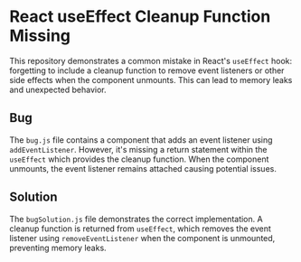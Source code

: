 # React useEffect Cleanup Function Missing

This repository demonstrates a common mistake in React's `useEffect` hook: forgetting to include a cleanup function to remove event listeners or other side effects when the component unmounts.  This can lead to memory leaks and unexpected behavior.

## Bug

The `bug.js` file contains a component that adds an event listener using `addEventListener`. However, it's missing a return statement within the `useEffect` which provides the cleanup function.  When the component unmounts, the event listener remains attached causing potential issues.

## Solution

The `bugSolution.js` file demonstrates the correct implementation. A cleanup function is returned from `useEffect`, which removes the event listener using `removeEventListener` when the component is unmounted, preventing memory leaks.